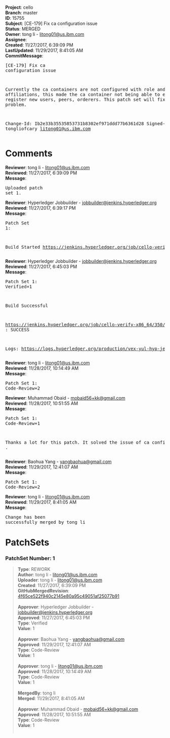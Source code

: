 <strong>Project</strong>: cello<br><strong>Branch</strong>: master<br><strong>ID</strong>: 15755<br><strong>Subject</strong>: [CE-179] Fix ca configuration issue<br><strong>Status</strong>: MERGED<br><strong>Owner</strong>: tong  li - litong01@us.ibm.com<br><strong>Assignee</strong>:<br><strong>Created</strong>: 11/27/2017, 6:39:09 PM<br><strong>LastUpdated</strong>: 11/29/2017, 8:41:05 AM<br><strong>CommitMessage</strong>:<br><pre>[CE-179] Fix ca configuration issue

Currently the ca containers are not configured with role and
affiliations, this made the ca container not being able to
enroll and register new users, peers, orderers. This patch set
will fix that problem.

Change-Id: Ib2e33b35535853731b8302ef971ddd77b6361d28
Signed-off-by: tongliofcary <litong01@us.ibm.com>
</pre><h1>Comments</h1><strong>Reviewer</strong>: tong  li - litong01@us.ibm.com<br><strong>Reviewed</strong>: 11/27/2017, 6:39:09 PM<br><strong>Message</strong>: <pre>Uploaded patch set 1.</pre><strong>Reviewer</strong>: Hyperledger Jobbuilder - jobbuilder@jenkins.hyperledger.org<br><strong>Reviewed</strong>: 11/27/2017, 6:39:17 PM<br><strong>Message</strong>: <pre>Patch Set 1:

Build Started https://jenkins.hyperledger.org/job/cello-verify-x86_64/350/</pre><strong>Reviewer</strong>: Hyperledger Jobbuilder - jobbuilder@jenkins.hyperledger.org<br><strong>Reviewed</strong>: 11/27/2017, 6:45:03 PM<br><strong>Message</strong>: <pre>Patch Set 1: Verified+1

Build Successful 

https://jenkins.hyperledger.org/job/cello-verify-x86_64/350/ : SUCCESS

Logs: https://logs.hyperledger.org/production/vex-yul-hyp-jenkins-3/cello-verify-x86_64/350</pre><strong>Reviewer</strong>: tong  li - litong01@us.ibm.com<br><strong>Reviewed</strong>: 11/28/2017, 10:14:49 AM<br><strong>Message</strong>: <pre>Patch Set 1: Code-Review+2</pre><strong>Reviewer</strong>: Muhammad Obaid - mobaid56+kk@gmail.com<br><strong>Reviewed</strong>: 11/28/2017, 10:51:55 AM<br><strong>Message</strong>: <pre>Patch Set 1: Code-Review+1

Thanks a lot for this patch. It solved the issue of ca configuration .</pre><strong>Reviewer</strong>: Baohua Yang - yangbaohua@gmail.com<br><strong>Reviewed</strong>: 11/29/2017, 12:41:07 AM<br><strong>Message</strong>: <pre>Patch Set 1: Code-Review+2</pre><strong>Reviewer</strong>: tong  li - litong01@us.ibm.com<br><strong>Reviewed</strong>: 11/29/2017, 8:41:05 AM<br><strong>Message</strong>: <pre>Change has been successfully merged by tong  li</pre><h1>PatchSets</h1><h3>PatchSet Number: 1</h3><blockquote><strong>Type</strong>: REWORK<br><strong>Author</strong>: tong  li - litong01@us.ibm.com<br><strong>Uploader</strong>: tong  li - litong01@us.ibm.com<br><strong>Created</strong>: 11/27/2017, 6:39:09 PM<br><strong>GitHubMergedRevision</strong>: [4f65ce522f940c2145e80a95c49051af25077b91](https://github.com/hyperledger-gerrit-archive/cello/commit/4f65ce522f940c2145e80a95c49051af25077b91)<br><br><strong>Approver</strong>: Hyperledger Jobbuilder - jobbuilder@jenkins.hyperledger.org<br><strong>Approved</strong>: 11/27/2017, 6:45:03 PM<br><strong>Type</strong>: Verified<br><strong>Value</strong>: 1<br><br><strong>Approver</strong>: Baohua Yang - yangbaohua@gmail.com<br><strong>Approved</strong>: 11/29/2017, 12:41:07 AM<br><strong>Type</strong>: Code-Review<br><strong>Value</strong>: 1<br><br><strong>Approver</strong>: tong  li - litong01@us.ibm.com<br><strong>Approved</strong>: 11/28/2017, 10:14:49 AM<br><strong>Type</strong>: Code-Review<br><strong>Value</strong>: 1<br><br><strong>MergedBy</strong>: tong  li<br><strong>Merged</strong>: 11/29/2017, 8:41:05 AM<br><br><strong>Approver</strong>: Muhammad Obaid - mobaid56+kk@gmail.com<br><strong>Approved</strong>: 11/28/2017, 10:51:55 AM<br><strong>Type</strong>: Code-Review<br><strong>Value</strong>: 1<br><br></blockquote>